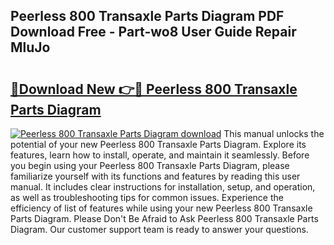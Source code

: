 ## Peerless 800 Transaxle Parts Diagram PDF Download Free - Part-wo8 User Guide Repair MluJo

# <h2><a href="http://dfikazq.blite.top/?on=Peerless+800+Transaxle+Parts+Diagram">🔗Download New 👉🔴 Peerless 800 Transaxle Parts Diagram</a></h2>

[![Peerless 800 Transaxle Parts Diagram download](https://i.imgur.com/lujVjoI.png)](http://dfikazq.blite.top/?on=Peerless+800+Transaxle+Parts+Diagram)
This manual unlocks the potential of your new Peerless 800 Transaxle Parts Diagram. Explore its features, learn how to install, operate, and maintain it seamlessly. Before you begin using your Peerless 800 Transaxle Parts Diagram, please familiarize yourself with its functions and features by reading this user manual. It includes clear instructions for installation, setup, and operation, as well as troubleshooting tips for common issues. Experience the efficiency of list of features while using your new Peerless 800 Transaxle Parts Diagram. Please Don't Be Afraid to Ask Peerless 800 Transaxle Parts Diagram. Our customer support team is ready to answer your questions.
